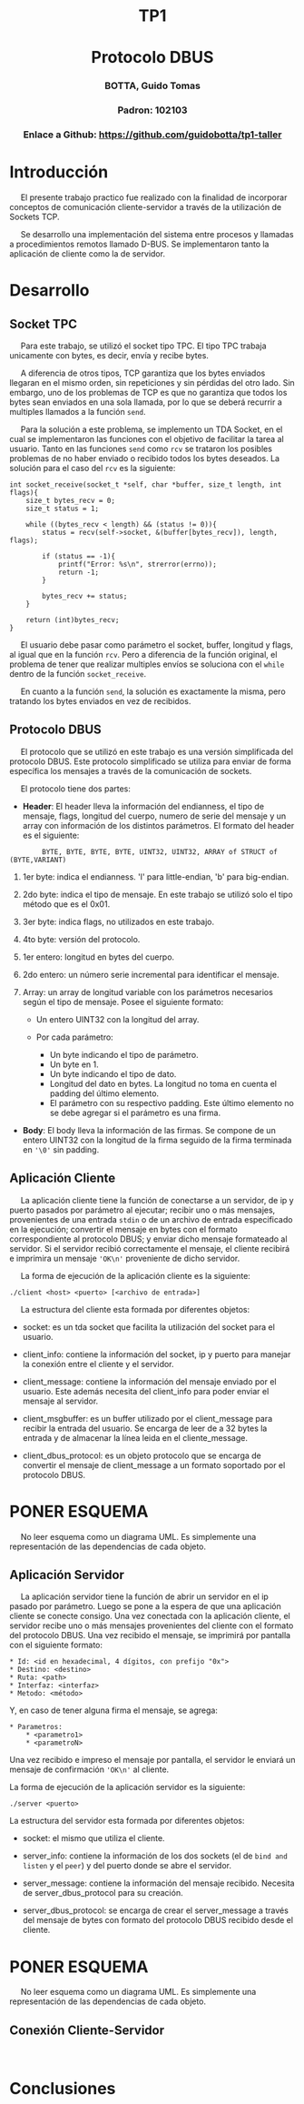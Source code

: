 # <center> TP1 </center>
# <center> Protocolo DBUS </center>

### <center> BOTTA, Guido Tomas </center>

### <center> Padron: 102103 </center>

### <center> Enlace a Github: https://github.com/guidobotta/tp1-taller </center>

# Introducción

&nbsp;&nbsp;&nbsp;&nbsp; El presente trabajo practico fue realizado con la finalidad de incorporar conceptos de comunicación cliente-servidor a través de la utilización de Sockets TCP.

&nbsp;&nbsp;&nbsp;&nbsp; Se desarrollo una implementación del sistema entre procesos y llamadas a procedimientos remotos llamado D-BUS. Se implementaron tanto la aplicación de cliente como la de servidor.

# Desarrollo

## Socket TPC

&nbsp;&nbsp;&nbsp;&nbsp; Para este trabajo, se utilizó el socket tipo TPC. El tipo TPC trabaja unicamente con bytes, es decir, envía y recibe bytes. 

&nbsp;&nbsp;&nbsp;&nbsp; A diferencia de otros tipos, TCP garantiza que los bytes enviados llegaran en el mismo orden, sin repeticiones y sin pérdidas del otro lado. Sin embargo, uno de los problemas de TCP es que no garantiza que todos los bytes sean enviados en una sola llamada, por lo que se deberá recurrir a multiples llamados a la función `send`.

&nbsp;&nbsp;&nbsp;&nbsp; Para la solución a este problema, se implemento un TDA Socket, en el cual se implementaron las funciones con el objetivo de facilitar la tarea al usuario. Tanto en las funciones `send` como `rcv` se trataron los posibles problemas de no haber enviado o recibido todos los bytes deseados. La solución para el caso del `rcv` es la siguiente:

```
int socket_receive(socket_t *self, char *buffer, size_t length, int flags){
    size_t bytes_recv = 0;
    size_t status = 1;
    
    while ((bytes_recv < length) && (status != 0)){
        status = recv(self->socket, &(buffer[bytes_recv]), length, flags);
        
        if (status == -1){
            printf("Error: %s\n", strerror(errno));
            return -1;
        }

        bytes_recv += status;
    }
    
    return (int)bytes_recv;
}
```

&nbsp;&nbsp;&nbsp;&nbsp; El usuario debe pasar como parámetro el socket, buffer, longitud y flags, al igual que en la función `rcv`. Pero a diferencia de la función original, el problema de tener que realizar multiples envíos se soluciona con el `while` dentro de la función `socket_receive`.

&nbsp;&nbsp;&nbsp;&nbsp; En cuanto a la función `send`, la solución es exactamente la misma, pero tratando los bytes enviados en vez de recibidos.

## Protocolo DBUS

&nbsp;&nbsp;&nbsp;&nbsp; El protocolo que se utilizó en este trabajo es una versión simplificada del protocolo DBUS. Este protocolo simplificado se utiliza para enviar de forma específica los mensajes a través de la comunicación de sockets.

&nbsp;&nbsp;&nbsp;&nbsp; El protocolo tiene dos partes:

* **Header**: El header lleva la información del endianness, el tipo de mensaje, flags, longitud del cuerpo, numero de serie del mensaje y un array con información de los distintos parámetros. El formato del header es el siguiente:

```
        BYTE, BYTE, BYTE, BYTE, UINT32, UINT32, ARRAY of STRUCT of (BYTE,VARIANT)
```

1. 1er byte: indica el endianness. 'l' para little-endian, 'b' para big-endian.

2.  2do byte: indica el tipo de mensaje. En este trabajo se utilizó solo el tipo método que es el 0x01.

3. 3er byte: indica flags, no utilizados en este trabajo.

4. 4to byte: versión del protocolo.

5. 1er entero: longitud en bytes del cuerpo​.

6. 2do entero: un número serie incremental para identificar el mensaje.

7. Array: un array de longitud variable con los parámetros necesarios según el tipo de mensaje. Posee el siguiente formato:

    - Un entero UINT32 con la longitud del array.

    - Por cada parámetro:

        - Un byte indicando el tipo de parámetro.
        - Un byte en 1.
        - Un byte indicando el tipo de dato.
        - Longitud del dato en bytes. La longitud no toma en cuenta el padding del último elemento.
        - El parámetro con su respectivo padding. Este último elemento no se debe agregar si el parámetro es una firma.

* **Body**: El body lleva la información de las firmas. Se compone de un entero UINT32 con la longitud de la firma seguido de la firma terminada en `'\0'` sin padding.

## Aplicación Cliente

&nbsp;&nbsp;&nbsp;&nbsp; La aplicación cliente tiene la función de conectarse a un servidor, de ip y puerto pasados por parámetro al ejecutar; recibir uno o más mensajes, provenientes de una entrada `stdin` o de un archivo de entrada especificado en la ejecución; convertir el mensaje en bytes con el formato correspondiente al protocolo DBUS; y enviar dicho mensaje formateado al servidor. Si el servidor recibió correctamente el mensaje, el cliente recibirá e imprimira un mensaje `'OK\n'` proveniente de dicho servidor.

&nbsp;&nbsp;&nbsp;&nbsp; La forma de ejecución de la aplicación cliente es la siguiente:

```
./client <host> <puerto> [<archivo de entrada>]
```

&nbsp;&nbsp;&nbsp;&nbsp; La estructura del cliente esta formada por diferentes objetos:

- socket: es un tda socket que facilita la utilización del socket para el usuario.

- client_info: contiene la información del socket, ip y puerto para manejar la conexión entre el cliente y el servidor.

- client_message: contiene la información del mensaje enviado por el usuario. Este además necesita del client_info para poder enviar el mensaje al servidor.

- client_msgbuffer: es un buffer utilizado por el client_message para recibir la entrada del usuario. Se encarga de leer de a 32 bytes la entrada y de almacenar la línea leida en el cliente_message.

- client_dbus_protocol: es un objeto protocolo que se encarga de convertir el mensaje de client_message a un formato soportado por el protocolo DBUS.

# PONER ESQUEMA

&nbsp;&nbsp;&nbsp;&nbsp; No leer esquema como un diagrama UML. Es simplemente una representación de las dependencias de cada objeto.

## Aplicación Servidor

&nbsp;&nbsp;&nbsp;&nbsp; La aplicación servidor tiene la función de abrir un servidor en el ip pasado por parámetro. Luego se pone a la espera de que una aplicación cliente se conecte consigo. Una vez conectada con la aplicación cliente, el servidor recibe uno o más mensajes provenientes del cliente con el formato del protocolo DBUS. Una vez recibido el mensaje, se imprimirá por pantalla con el siguiente formato:

```
* Id: <id en hexadecimal, 4 dígitos, con prefijo "0x">
* Destino: <destino>
* Ruta: <path>
* Interfaz: <interfaz>
* Metodo: <método>
```

Y, en caso de tener alguna firma el mensaje, se agrega:

```
* Parametros:
    * <parametro1>
    * <parametroN>
```

Una vez recibido e impreso el mensaje por pantalla, el servidor le enviará un mensaje de confirmación `'OK\n'` al cliente.

La forma de ejecución de la aplicación servidor es la siguiente:

```
./server <puerto>
```

La estructura del servidor esta formada por diferentes objetos:

- socket: el mismo que utiliza el cliente.

- server_info: contiene la información de los dos sockets (el de `bind and listen` y el `peer`) y del puerto donde se abre el servidor.

- server_message: contiene la información del mensaje recibido. Necesita de server_dbus_protocol para su creación.

- server_dbus_protocol: se encarga de crear el server_message a través del mensaje de bytes con formato del protocolo DBUS recibido desde el cliente.

# PONER ESQUEMA

&nbsp;&nbsp;&nbsp;&nbsp; No leer esquema como un diagrama UML. Es simplemente una representación de las dependencias de cada objeto.

## Conexión Cliente-Servidor

&nbsp;&nbsp;&nbsp;&nbsp;

# Conclusiones